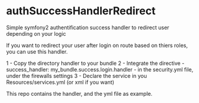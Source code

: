 # authSuccessHandlerRedirect
Simple symfony2 authentification success handler to redirect user depending on your logic

If you want to redirect your user after login on route based on thiers roles, you can use this handler.


1 - Copy the directory handler to your bundle
2 - Integrate the directive - success_handler: my_bundle.success.login.handler - in the security.yml file, under the firewalls settings
3 - Declare the service in you Resources/services.yml (or xml if you want)

This repo contains the handler, and the yml file as example.

